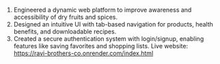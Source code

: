 1) Engineered a dynamic web platform to improve awareness and accessibility of dry fruits and spices.
2) Designed an intuitive UI with tab-based navigation for products, health benefits, and downloadable recipes.
3) Created a secure authentication system with login/signup, enabling features like saving favorites and shopping lists.
Live website:  https://ravi-brothers-co.onrender.com/index.html
